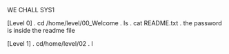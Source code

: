 WE CHALL SYS1


  [Level 0]
    . cd /home/level/00_Welcome
    . ls
    . cat README.txt
    . the password is inside the readme file

  [Level 1]
    . cd/home/level/02
    . l
